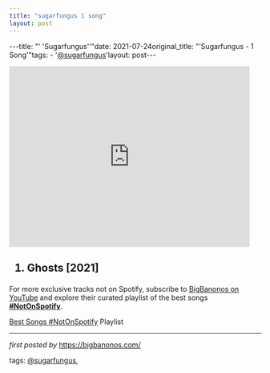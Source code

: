 ```yaml
---
title: "sugarfungus 1 song"
layout: post
---
```

---title: "' 'Sugarfungus''"date: 2021-07-24original_title: "'Sugarfungus - 1 Song'"tags:  - '[@sugarfungus](/tags/sugarfungus/)'layout: post---<div><iframe frameborder="0" height="360" src="https://youtube.com/embed/Gclz0tNX5-0" width="480"></iframe></div><h2><ol><li>Ghosts [2021]</li></ol></h2><!--Subscribe and Playlist Links--><div>    <p>For more exclusive tracks not on Spotify, subscribe to <a href="https://www.youtube.com/[@BigBanonos](/tags/BigBanonos/)" target="_blank">BigBanonos on YouTube</a> and explore their curated playlist of the best songs <strong>[#NotOnSpotify](/tags/NotOnSpotify/)</strong>.</p>    <p><a href="https://www.youtube.com/playlist?list=PLtuNtuTatqI0kFahUCbtbfenC_ET5O_tr" target="_blank">Best Songs [#NotOnSpotify](/tags/NotOnSpotify/) Playlist<br /></a></p></div><hr /><p><em>first posted by</em> <a href="https://bigbanonos.com/" rel="noopener" target="_new">https://bigbanonos.com/</a></p><p>tags: [@sugarfungus](/tags/sugarfungus/),</p>